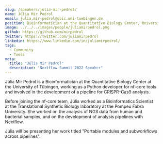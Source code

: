 ```yaml
---
slug: /speakers/julia-mir-pedrol/
name: Júlia Mir Pedrol
email: julia.mir-pedrol@qbic.uni-tuebingen.de
position: Bioinformatician at the Quantitative Biology Center, University of Tübingen
image: ../../../images/people/juliamirpedrol.png
github: https://github.com/mirpedrol
twitter: https://twitter.com/juliamirpedrol
linkedin: https://www.linkedin.com/in/juliamirpedrol/
tags:
  - Community
  - Tools
meta:
  title: "Júlia Mir Pedrol"
  description: "Nextflow Summit 2022 Speaker"
---
```

Júlia Mir Pedrol is a Bioinformatician at the Quantitative Biology Center at the University of Tübingen, working as a Python developer for nf-core tools and involved in the development of a pipeline for CRISPR-Cas9 analysis.

Before joining the nf-core team, Júlia worked as a Bioinformatics Scientist at the Translational Synthetic Biology laboratory at the Pompeu Fabra University. She worked on the analysis of NGS data from human and bacterial samples, and on the development of analysis pipelines with Nextflow.

Júlia will be presenting her work titled "Portable modules and subworkflows across pipelines".
